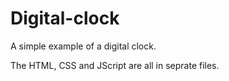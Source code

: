 Digital-clock
=============

A simple example of a digital clock.

The HTML, CSS and JScript are all in seprate files.

